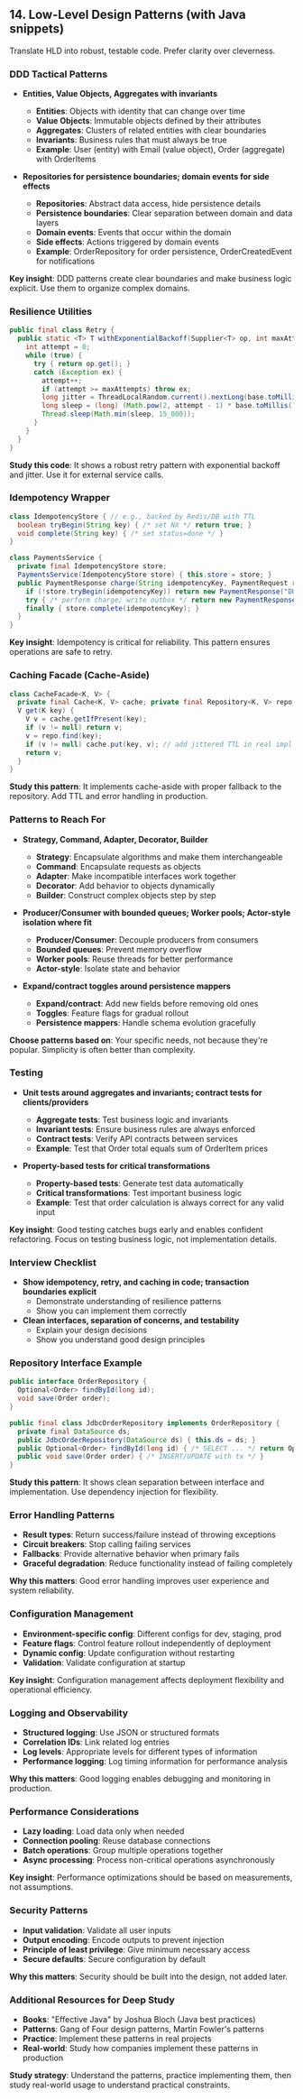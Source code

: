 ## 14. Low-Level Design Patterns (with Java snippets)

Translate HLD into robust, testable code. Prefer clarity over cleverness.

### DDD Tactical Patterns
- **Entities, Value Objects, Aggregates with invariants**
  - **Entities**: Objects with identity that can change over time
  - **Value Objects**: Immutable objects defined by their attributes
  - **Aggregates**: Clusters of related entities with clear boundaries
  - **Invariants**: Business rules that must always be true
  - **Example**: User (entity) with Email (value object), Order (aggregate) with OrderItems

- **Repositories for persistence boundaries; domain events for side effects**
  - **Repositories**: Abstract data access, hide persistence details
  - **Persistence boundaries**: Clear separation between domain and data layers
  - **Domain events**: Events that occur within the domain
  - **Side effects**: Actions triggered by domain events
  - **Example**: OrderRepository for order persistence, OrderCreatedEvent for notifications

**Key insight**: DDD patterns create clear boundaries and make business logic explicit. Use them to organize complex domains.

### Resilience Utilities
```java
public final class Retry {
  public static <T> T withExponentialBackoff(Supplier<T> op, int maxAttempts, Duration base) throws Exception {
    int attempt = 0;
    while (true) {
      try { return op.get(); }
      catch (Exception ex) {
        attempt++;
        if (attempt >= maxAttempts) throw ex;
        long jitter = ThreadLocalRandom.current().nextLong(base.toMillis());
        long sleep = (long) (Math.pow(2, attempt - 1) * base.toMillis()) + jitter;
        Thread.sleep(Math.min(sleep, 15_000));
      }
    }
  }
}
```

**Study this code**: It shows a robust retry pattern with exponential backoff and jitter. Use it for external service calls.

### Idempotency Wrapper
```java
class IdempotencyStore { // e.g., backed by Redis/DB with TTL
  boolean tryBegin(String key) { /* set NX */ return true; }
  void complete(String key) { /* set status=done */ }
}

class PaymentsService {
  private final IdempotencyStore store;
  PaymentsService(IdempotencyStore store) { this.store = store; }
  public PaymentResponse charge(String idempotencyKey, PaymentRequest req) {
    if (!store.tryBegin(idempotencyKey)) return new PaymentResponse("DUPLICATE");
    try { /* perform charge; write outbox */ return new PaymentResponse("OK"); }
    finally { store.complete(idempotencyKey); }
  }
}
```

**Key insight**: Idempotency is critical for reliability. This pattern ensures operations are safe to retry.

### Caching Facade (Cache-Aside)
```java
class CacheFacade<K, V> {
  private final Cache<K, V> cache; private final Repository<K, V> repo;
  V get(K key) {
    V v = cache.getIfPresent(key);
    if (v != null) return v;
    v = repo.find(key);
    if (v != null) cache.put(key, v); // add jittered TTL in real impl
    return v;
  }
}
```

**Study this pattern**: It implements cache-aside with proper fallback to the repository. Add TTL and error handling in production.

### Patterns to Reach For
- **Strategy, Command, Adapter, Decorator, Builder**
  - **Strategy**: Encapsulate algorithms and make them interchangeable
  - **Command**: Encapsulate requests as objects
  - **Adapter**: Make incompatible interfaces work together
  - **Decorator**: Add behavior to objects dynamically
  - **Builder**: Construct complex objects step by step

- **Producer/Consumer with bounded queues; Worker pools; Actor-style isolation where fit**
  - **Producer/Consumer**: Decouple producers from consumers
  - **Bounded queues**: Prevent memory overflow
  - **Worker pools**: Reuse threads for better performance
  - **Actor-style**: Isolate state and behavior

- **Expand/contract toggles around persistence mappers**
  - **Expand/contract**: Add new fields before removing old ones
  - **Toggles**: Feature flags for gradual rollout
  - **Persistence mappers**: Handle schema evolution gracefully

**Choose patterns based on**: Your specific needs, not because they're popular. Simplicity is often better than complexity.

### Testing
- **Unit tests around aggregates and invariants; contract tests for clients/providers**
  - **Aggregate tests**: Test business logic and invariants
  - **Invariant tests**: Ensure business rules are always enforced
  - **Contract tests**: Verify API contracts between services
  - **Example**: Test that Order total equals sum of OrderItem prices

- **Property-based tests for critical transformations**
  - **Property-based tests**: Generate test data automatically
  - **Critical transformations**: Test important business logic
  - **Example**: Test that order calculation is always correct for any valid input

**Key insight**: Good testing catches bugs early and enables confident refactoring. Focus on testing business logic, not implementation details.

### Interview Checklist
- **Show idempotency, retry, and caching in code; transaction boundaries explicit**
  - Demonstrate understanding of resilience patterns
  - Show you can implement them correctly
- **Clean interfaces, separation of concerns, and testability**
  - Explain your design decisions
  - Show you understand good design principles

### Repository Interface Example
```java
public interface OrderRepository {
  Optional<Order> findById(long id);
  void save(Order order);
}

public final class JdbcOrderRepository implements OrderRepository {
  private final DataSource ds;
  public JdbcOrderRepository(DataSource ds) { this.ds = ds; }
  public Optional<Order> findById(long id) { /* SELECT ... */ return Optional.empty(); }
  public void save(Order order) { /* INSERT/UPDATE with tx */ }
}
```

**Study this pattern**: It shows clean separation between interface and implementation. Use dependency injection for flexibility.

### Error Handling Patterns
- **Result types**: Return success/failure instead of throwing exceptions
- **Circuit breakers**: Stop calling failing services
- **Fallbacks**: Provide alternative behavior when primary fails
- **Graceful degradation**: Reduce functionality instead of failing completely

**Why this matters**: Good error handling improves user experience and system reliability.

### Configuration Management
- **Environment-specific config**: Different configs for dev, staging, prod
- **Feature flags**: Control feature rollout independently of deployment
- **Dynamic config**: Update configuration without restarting
- **Validation**: Validate configuration at startup

**Key insight**: Configuration management affects deployment flexibility and operational efficiency.

### Logging and Observability
- **Structured logging**: Use JSON or structured formats
- **Correlation IDs**: Link related log entries
- **Log levels**: Appropriate levels for different types of information
- **Performance logging**: Log timing information for performance analysis

**Why this matters**: Good logging enables debugging and monitoring in production.

### Performance Considerations
- **Lazy loading**: Load data only when needed
- **Connection pooling**: Reuse database connections
- **Batch operations**: Group multiple operations together
- **Async processing**: Process non-critical operations asynchronously

**Key insight**: Performance optimizations should be based on measurements, not assumptions.

### Security Patterns
- **Input validation**: Validate all user inputs
- **Output encoding**: Encode outputs to prevent injection
- **Principle of least privilege**: Give minimum necessary access
- **Secure defaults**: Secure configuration by default

**Why this matters**: Security should be built into the design, not added later.

### Additional Resources for Deep Study
- **Books**: "Effective Java" by Joshua Bloch (Java best practices)
- **Patterns**: Gang of Four design patterns, Martin Fowler's patterns
- **Practice**: Implement these patterns in real projects
- **Real-world**: Study how companies implement these patterns in production

**Study strategy**: Understand the patterns, practice implementing them, then study real-world usage to understand practical constraints.


